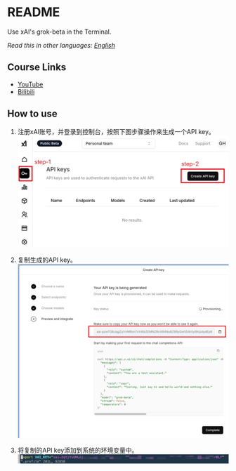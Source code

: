 # README
Use xAI's grok-beta in the Terminal.

_Read this in other languages:_
[_English_](README.en-US.md)

## Course Links

* [YouTube](https://www.bilibili.com/video/BV1qsUxYaEpc/)
* [Bilibili](https://www.bilibili.com/video/BV1qsUxYaEpc/)

## How to use

1. 注册xAI账号，并登录到控制台，按照下图步骤操作来生成一个API key。
![img](./img/key-1.jpg)

2. 复制生成的API key。
![img](./img/key-2.jpg)

3. 将复制的API key添加到系统的环境变量中。
![img](./img/key-3.jpg)

